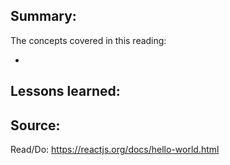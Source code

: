 ## Summary:
The concepts covered in this reading:

* 

## Lessons learned:


## Source:
Read/Do: https://reactjs.org/docs/hello-world.html